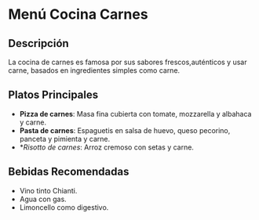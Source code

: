 # Menú Cocina Carnes

## Descripción
La cocina de carnes es famosa por sus sabores frescos,auténticos y usar carne, basados en ingredientes simples como carne.

## Platos Principales
- **Pizza de carnes**: Masa fina cubierta con tomate, mozzarella y albahaca y carne.
- **Pasta de carnes**: Espaguetis en salsa de huevo, queso pecorino, panceta y pimienta y carne.
- **Risotto de carnes*: Arroz cremoso con setas y carne.

## Bebidas Recomendadas
- Vino tinto Chianti.
- Agua con gas.
- Limoncello como digestivo.